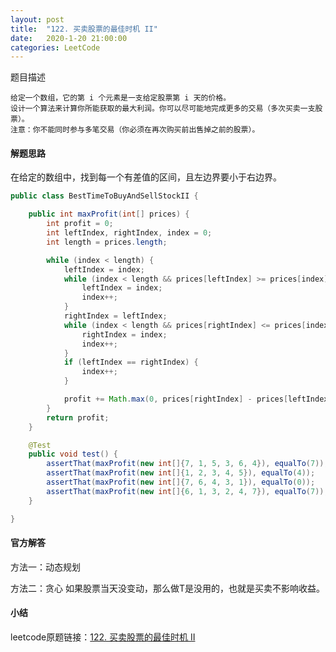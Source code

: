```yaml
---
layout: post
title:  "122. 买卖股票的最佳时机 II"
date:   2020-1-20 21:00:00
categories: LeetCode
---
```

题目描述

    给定一个数组，它的第 i 个元素是一支给定股票第 i 天的价格。
    设计一个算法来计算你所能获取的最大利润。你可以尽可能地完成更多的交易（多次买卖一支股票）。
    注意：你不能同时参与多笔交易（你必须在再次购买前出售掉之前的股票）。

#### 解题思路
在给定的数组中，找到每一个有差值的区间，且左边界要小于右边界。
```java
public class BestTimeToBuyAndSellStockII {

    public int maxProfit(int[] prices) {
        int profit = 0;
        int leftIndex, rightIndex, index = 0;
        int length = prices.length;

        while (index < length) {
            leftIndex = index;
            while (index < length && prices[leftIndex] >= prices[index]) {
                leftIndex = index;
                index++;
            }
            rightIndex = leftIndex;
            while (index < length && prices[rightIndex] <= prices[index]) {
                rightIndex = index;
                index++;
            }
            if (leftIndex == rightIndex) {
                index++;
            }

            profit += Math.max(0, prices[rightIndex] - prices[leftIndex]);
        }
        return profit;
    }

    @Test
    public void test() {
        assertThat(maxProfit(new int[]{7, 1, 5, 3, 6, 4}), equalTo(7));
        assertThat(maxProfit(new int[]{1, 2, 3, 4, 5}), equalTo(4));
        assertThat(maxProfit(new int[]{7, 6, 4, 3, 1}), equalTo(0));
        assertThat(maxProfit(new int[]{6, 1, 3, 2, 4, 7}), equalTo(7));
    }

}
```

#### 官方解答
方法一：动态规划


方法二：贪心
如果股票当天没变动，那么做T是没用的，也就是买卖不影响收益。

#### 小结


leetcode原题链接：[122. 买卖股票的最佳时机 II](https://leetcode.com/problems/best-time-to-buy-and-sell-stock-ii)